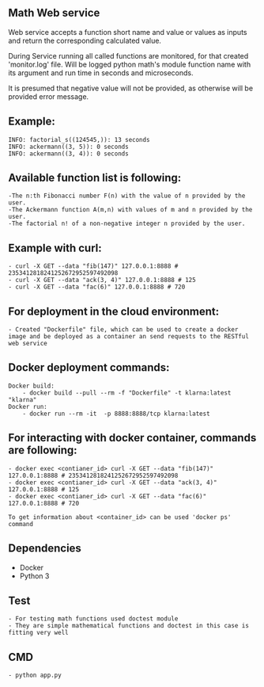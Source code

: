 Math Web service
----------------

Web service accepts a function short name and value or values as inputs and return the corresponding calculated value.

During Service running all called functions are monitored, for that created 'monitor.log' file.
Will be logged python math's module function name with its argument and run time in seconds and microseconds.

It is presumed that negative value will not be provided, as otherwise will be provided error message.


Example: 
--------
    INFO: factorial_s((124545,)): 13 seconds
    INFO: ackermann((3, 5)): 0 seconds
    INFO: ackermann((3, 4)): 0 seconds

Available function list is following:
-------------------------------------
    -The n:th Fibonacci number F(n) with the value of n provided by the user.
    -The Ackermann function A(m,n) with values of m and n provided by the user.
    -The factorial n! of a non-negative integer n provided by the user.


Example with curl:
-------------------
    - curl -X GET --data "fib(147)" 127.0.0.1:8888 # 2353412818241252672952597492098
    - curl -X GET --data "ack(3, 4)" 127.0.0.1:8888 # 125
    - curl -X GET --data "fac(6)" 127.0.0.1:8888 # 720

For deployment in the cloud environment:
----------------------------------------
    - Created "Dockerfile" file, which can be used to create a docker image and be deployed as a container an send requests to the RESTful web service

Docker deployment commands:
---------------------------
    Docker build:
        - docker build --pull --rm -f "Dockerfile" -t klarna:latest "klarna" 
    Docker run:
        - docker run --rm -it  -p 8888:8888/tcp klarna:latest



For interacting with docker container, commands are following:
--------------------------------------------------------------
    - docker exec <contianer_id> curl -X GET --data "fib(147)" 127.0.0.1:8888 # 2353412818241252672952597492098
    - docker exec <contianer_id> curl -X GET --data "ack(3, 4)" 127.0.0.1:8888 # 125
    - docker exec <contianer_id> curl -X GET --data "fac(6)" 127.0.0.1:8888 # 720

    To get information about <container_id> can be used 'docker ps' command


Dependencies
-------------
* Docker
* Python 3

Test
----
    - For testing math functions used doctest module 
    - They are simple mathematical functions and doctest in this case is fitting very well

CMD
---
    - python app.py